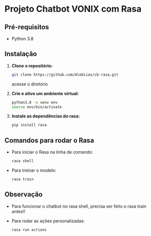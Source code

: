 
# Projeto Chatbot VONIX com Rasa

## Pré-requisitos

- Python 3.8

## Instalação

1. **Clone o repositório:**

   ```bash
   git clone https://github.com/AleDiias/cb-rasa.git
   ```
   acesse o diretório

2. **Crie e ative um ambiente virtual:**

   ```bash
   python3.8 -m venv env
   source env/bin/activate
   ```

3. **Instale as dependências do rasa:**

   ```bash
   pip install rasa
   ```

## Comandos para rodar o Rasa

- Para iniciar o Rasa na linha de comando:

  ```bash
  rasa shell
  ```

- Para treinar o modelo:

  ```bash
  rasa train
  ```

## Observação
- Para funcionar o chatbot no rasa shell, precisa ser feito o rasa train antes!!

- Para rodar as ações personalizadas:

  ```bash
  rasa run actions
  ```

